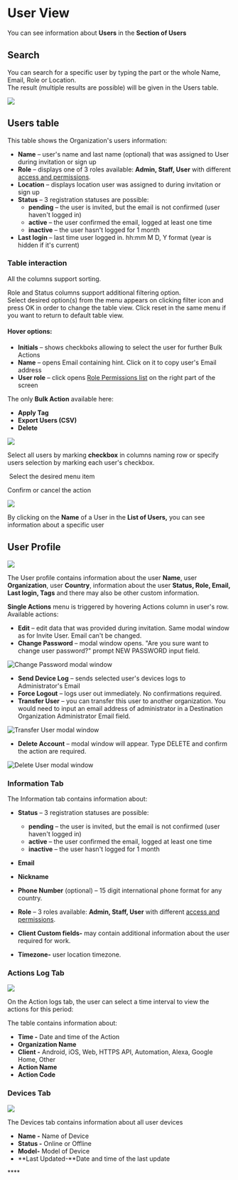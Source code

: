# User View

You can see information about **Users** in the **Section of Users**

## Search

You can search for a specific user by typing the part or the whole Name, Email,  Role or Location.  
The result \(multiple results are possible\) will be given in the Users table. 

![](../../../../.gitbook/assets/search-user.png)



## Users table

This table shows the Organization's users information:

* **Name** – user's name and last name \(optional\) that was assigned to User during invitation or sign up
* **Role** – displays one of  3 roles available: **Admin, Staff, User** with different [access and permissions](../../settings/access.md).
* **Location** – displays location user was assigned to during invitation or sign up
* **Status** – 3 registration statuses are possible:
  * **pending** – the user is invited, but the email is not confirmed \(user haven't logged in\) 
  * **active** – the user confirmed the email, logged at least one time 
  * **inactive** – the user hasn't logged for 1 month
* **Last login** – last time user logged in. hh:mm M D, Y format \(year is hidden if it's current\)

### Table interaction

All the columns support sorting.

Role and Status columns support additional filtering option.  
Select desired option\(s\) from the menu appears on clicking filter icon and press OK in order to change the table view. Click reset in the same menu if you want to return to default table view.

#### Hover options:

* **Initials** – shows checkboks allowing to select the user for further Bulk Actions
* **Name** – opens Email containing hint. Click on it to copy user's Email address
* **User role** – click opens [Role Permissions list](../../settings/access.md) on the right part of the screen  

The only **Bulk Action** available here: 

* **Apply Tag**
* **Export Users \(CSV\)**
* **Delete**

![](../../../../.gitbook/assets/users-bulk-action-menu.png)

Select all users by marking **checkbox** in columns naming row or specify users selection by marking each user's checkbox.

‌ Select the desired menu item

 Confirm or cancel the action



  


![](../../../../.gitbook/assets/all-users-list.-1png.png)

By clicking on the **Name** of a User in the **List of Users,** you can see information about a specific user

## User Profile

![](../../../../.gitbook/assets/user-action-menu.png)

The User profile contains information about the user **Name**, user **Organization**, user **Country**, information about the user **Status, Role, Email, Last login, Tags** and there may also be other custom information.

**Single Actions** menu is triggered by hovering Actions column in user's row. Available actions:

* **Edit** – edit data that was provided during invitation. Same modal window as for Invite User. Email can't be changed.
* **Change Password** – modal window opens.  "Are you sure want to change user password?" prompt NEW PASSWORD input field.

![Change Password modal window](../../../../.gitbook/assets/change_password_modal.png)

* **Send Device Log** – sends selected user's devices logs to Administrator's Email
* **Force Logout** – logs user out immediately. No confirmations required.
* **Transfer User** – you can transfer this user to another organization. You would need to input an email address of administrator in a Destination Organization Administrator Email field.

![Transfer User modal window](../../../../.gitbook/assets/transfer_user.png)

* **Delete Account** – modal window will appear. Type DELETE and confirm the action are required.

![Delete User modal window](../../../../.gitbook/assets/delete_user_modal.gif)



### Information Tab

The Information tab contains information about: 

* **Status** – 3 registration statuses are possible:

  * **pending** – the user is invited, but the email is not confirmed \(user haven't logged in\) 
  * **active** – the user confirmed the email, logged at least one time 
  * **inactive** – the user hasn't logged for 1 month

* **Email** 
* **Nickname**
* **Phone Number** \(optional\) – 15 digit international phone format for any country. 
* **Role** – 3 roles available: **Admin, Staff, User** with different [access and permissions](../../settings/access.md).
* **Client Custom fields-** may contain additional information about the user required for work.
* **Timezone-** user location timezone.

### Actions Log Tab

![](../../../../.gitbook/assets/user-action-log.png)

On the Action logs tab, the user can select a time interval to view the actions for this period:



The table contains information about:

* **Time -** Date and time of the Action
* **Organization Name**
* **Client -** Android, iOS, Web, HTTPS API, Automation, Alexa, Google Home, Other
* **Action Name**
* **Action Code**



### Devices Tab

![](../../../../.gitbook/assets/user-devices.png)

The Devices tab contains information about all user devices

* **Name -** Name of Device
* **Status -** Online or Offline
* **Model-** Model of Device
* **Last Updated-**Date and time of the last update

\*\*\*\*

